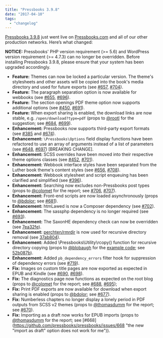 ```yaml
---
title: "Pressbooks 3.9.8"
date: "2017-04-10"
tags: 
  - "changelog"
---
```


[Pressbooks 3.9.8](https://github.com/pressbooks/pressbooks/releases/tag/3.9.8) just went live on [Pressbooks.com](https://pressbooks.com) and all of our other production networks. Here’s what changed:

**NOTICE:** Pressbooks' PHP version requirement (>= 5.6) and WordPress version requirement (>= 4.7.3) can no longer be overridden. Before installing Pressbooks 3.9.8, please ensure that your system has been upgraded accordingly.

- **Feature:** Themes can now be locked a particular version. The theme's stylesheets and other assets will be copied into the book's media directory and used for future exports (see [#657](https://github.com/pressbooks/pressbooks/issues/657), [#704](https://github.com/pressbooks/pressbooks/pull/704)).
- **Feature:** The paragraph separation option is now available for webbooks (see [#655](https://github.com/pressbooks/pressbooks/issues/655), [#696](https://github.com/pressbooks/pressbooks/pull/696)).
- **Feature:** The section openings PDF theme option now supports additional options (see [#450](https://github.com/pressbooks/pressbooks/issues/450), [#691](https://github.com/pressbooks/pressbooks/pull/691)).
- **Feature:** When export sharing is enabled, the download links are now stable, e.g. `/open/download?type=pdf` (props to [@rootl](https://github.com/rootl) for the suggestion; see [#684](https://github.com/pressbooks/pressbooks/issues/684 "Clean download links"), [#699](https://github.com/pressbooks/pressbooks/pull/699 "Enable clean download links (fix #684)")).
- **Enhancement:** Pressbooks now supports third-party export formats (see [#385](https://github.com/pressbooks/pressbooks/issues/385) and [#674](https://github.com/pressbooks/pressbooks/pull/674)).
- **Enhancement:** `\Pressbooks\Options` field display functions have been refactored to use an array of arguments instead of a list of parameters (see [#648](https://github.com/pressbooks/pressbooks/issues/648 "Refactor option field display functions"), [#697](https://github.com/pressbooks/pressbooks/pull/697)) [BREAKING CHANGE].
- **Enhancement:** SCSS overrides have been moved into their respective theme options classes (see [#452](https://github.com/pressbooks/pressbooks/issues/452 "Move theme option-based overrides into theme options class"), [#701](https://github.com/pressbooks/pressbooks/pull/701)).
- **Enhancement:** Webbook interface styles have been separated from the Luther book theme's content styles (see [#656](https://github.com/pressbooks/pressbooks/issues/656), [#708](https://github.com/pressbooks/pressbooks/pull/708)).
- **Enhancement:** Webbook stylesheet and script enqueuing has been clarified and simplified (see [#396](https://github.com/pressbooks/pressbooks/issues/396)).
- **Enhancement:** Searching now excludes non-Pressbooks post types (props to [@colomet](https://github.com/colomet) for the report; see [#706](https://github.com/pressbooks/pressbooks/issues/706), [#707](https://github.com/pressbooks/pressbooks/pull/707)).
- **Enhancement:** Front-end scripts are now loaded asynchronously (props to [@bdolor](https://github.com/bdolor); see [#681](https://github.com/pressbooks/pressbooks/pull/681)).
- **Enhancement:** htmLawed is now a Composer dependency (see [#702](https://github.com/pressbooks/pressbooks/pull/702)).
- **Enhancement:** The sassphp dependency is no longer required (see [#693](https://github.com/pressbooks/pressbooks/pull/693)).
- **Enhancement:** The SaxonHE dependency check can now be overridden (see [7ea32fe](https://github.com/pressbooks/pressbooks/commit/7ea32fe)).
- **Enhancement:** [perchten/rmrdir](https://packagist.org/packages/perchten/rmrdir) is now used for recursive directory removal (see [37ab804](https://github.com/pressbooks/pressbooks/commit/37ab804489c580ad1d1121c0a07144f37772c7d0)).
- **Enhancement:** Added \\Pressbooks\\Utility\\rcopy() function for recursive directory copying (props to [@blobaugh](https://github.com/blobaugh) for the [example code](http://ben.lobaugh.net/blog/864/php-5-recursively-move-or-copy-files); see [52b087b](https://github.com/pressbooks/pressbooks/commit/52b087b5e2185ea08c6f67c24111ad9ef0ee1fa0)).
- **Enhancement:** Added `pb_dependency_errors` filter hook for suppression of dependency errors (see [#719](https://github.com/pressbooks/pressbooks/pull/719)).
- **Fix:** Images on custom title pages are now exported as expected in EPUB and Kindle (see [#690](https://github.com/pressbooks/pressbooks/issues/690), [#698](https://github.com/pressbooks/pressbooks/pull/698)).
- **Fix:** The diagnostics page now functions as expected on the root blog (props to [@colomet](https://github.com/colomet) for the report; see [#688](https://github.com/pressbooks/pressbooks/issues/688), [#695](https://github.com/pressbooks/pressbooks/pull/695));
- **Fix:** Print PDF exports are now available for download when export sharing is enabled (props to [@bdolor](https://github.com/bdolor); see [#677](https://github.com/pressbooks/pressbooks/pull/677)).
- **Fix:** Numberless chapters no longer display a lonely period in PDF outputs from SCSS v2 themes (props to [@thomasdumm](https://github.com/thomasdumm) for the report; see [#670](https://github.com/pressbooks/pressbooks/issues/670)).
- **Fix:** Importing as a draft now works for EPUB imports (props to [@thomasdumm](https://github.com/thomasdumm) for the report; see [#668](https://github.com/pressbooks/pressbooks/issues/668 "the new "import as draft" option does not work for me")).
